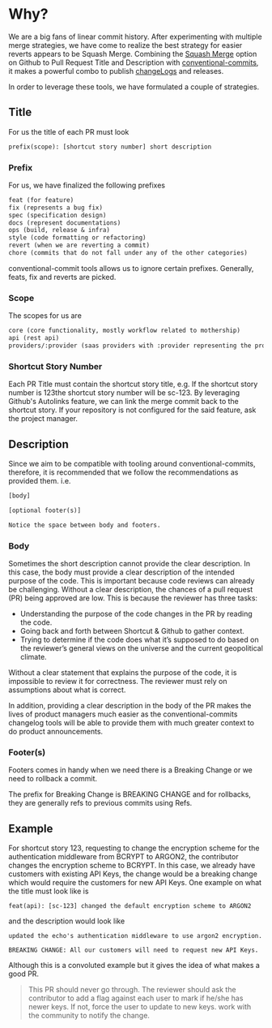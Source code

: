 # Why?

We are a big fans of linear commit history. After experimenting with multiple merge strategies, we have come to realize the best strategy for easier reverts appears to be Squash Merge. Combining the [Squash Merge](https://docs.github.com/en/repositories/configuring-branches-and-merges-in-your-repository/configuring-pull-request-merges/configuring-commit-squashing-for-pull-requests) option on Github to Pull Request Title and Description with [conventional-commits](https://www.conventionalcommits.org/en/v1.0.0/#specification), it makes a powerful combo to publish [changeLogs](https://keepachangelog.com/en/1.0.0/) and releases.

In order to leverage these tools, we have formulated a couple of strategies.

## Title

For us the title of each PR must look

```txt
prefix(scope): [shortcut story number] short description
```

### Prefix

For us, we have finalized the following prefixes

```txt
feat (for feature)
fix (represents a bug fix)
spec (specification design)
docs (represent documentations)
ops (build, release & infra)
style (code formatting or refactoring)
revert (when we are reverting a commit)
chore (commits that do not fall under any of the other categories)
```

conventional-commit tools allows us to ignore certain prefixes. Generally, feats, fix and reverts are picked.

### Scope

The scopes for us are

```txt
core (core functionality, mostly workflow related to mothership)
api (rest api)
providers/:provider (saas providers with :provider representing the provider). eg for aws it would sound like (providers/aws)

```

### Shortcut Story Number

Each PR Title must contain the shortcut story title, e.g. If the shortcut story number is 123the shortcut story number will be sc-123. By leveraging Github's Autolinks feature, we can link the merge commit back to the shortcut story. If your repository is not configured for the said feature, ask the project manager.

## Description

Since we aim to be compatible with tooling around conventional-commits, therefore, it is recommended that we follow the recommendations as provided them. i.e.

```txt
[body]

[optional footer(s)]

Notice the space between body and footers.
```

### Body

Sometimes the short description cannot provide the clear description. In this case, the body must provide a clear description of the intended purpose of the code. This is important because code reviews can already be challenging. Without a clear description, the chances of a pull request (PR) being approved are low. This is because the reviewer has three tasks:

- Understanding the purpose of the code changes in the PR by reading the code.
- Going back and forth between Shortcut & Github to gather context.
- Trying to determine if the code does what it’s supposed to do based on the reviewer’s general views on the universe and the current geopolitical climate.

Without a clear statement that explains the purpose of the code, it is impossible to review it for correctness. The reviewer must rely on assumptions about what is correct.

In addition, providing a clear description in the body of the PR makes the lives of product managers much easier as the conventional-commits changelog tools will be able to provide them with much greater context to do product announcements.

### Footer(s)

Footers comes in handy when we need there is a Breaking Change or we need to rollback a commit.

The prefix for Breaking Change is BREAKING CHANGE and for rollbacks, they are generally refs to previous commits using Refs.

## Example

For shortcut story 123, requesting to change the encryption scheme for the authentication middleware from BCRYPT to ARGON2, the contributor changes the encryption scheme to BCRYPT. In this case, we already have customers with existing API Keys, the change would be a breaking change which would require the customers for new API Keys. One example on what the title must look like is

```text
feat(api): [sc-123] changed the default encryption scheme to ARGON2
```

and the description would look like

```text
updated the echo's authentication middleware to use argon2 encryption.

BREAKING CHANGE: All our customers will need to request new API Keys.
```

Although this is a convoluted example but it gives the idea of what makes a good PR.

> This PR should never go through. The reviewer should ask the contributor to add a flag against each user to mark if he/she has newer keys. If not, force the user to update to new keys. work with the community to notify the change.
